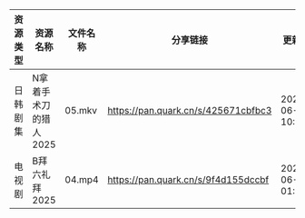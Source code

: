 | 资源类型 | 资源名称          | 文件名称   | 分享链接                                | 更新时间                |
| ---- | ------------- | ------ | ----------------------------------- | ------------------- |
| 日韩剧集 | N拿着手术刀的猎人2025 | 05.mkv | https://pan.quark.cn/s/425671cbfbc3 | 2025-06-23 10:29:29 |
| 电视剧  | B拜六礼拜2025     | 04.mp4 | https://pan.quark.cn/s/9f4d155dccbf | 2025-06-23 01:20:47 |
